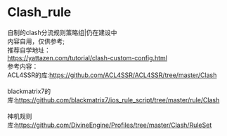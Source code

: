 # Clash_rule
自制的clash分流规则策略组|仍在建设中</br>
内容自用，仅供参考;</br>
推荐自学地址：</br>
https://yattazen.com/tutorial/clash-custom-config.html</br>
参考内容：</br>
ACL4SSR的库:https://github.com/ACL4SSR/ACL4SSR/tree/master/Clash</br>
</br>
blackmatrix7的库:https://github.com/blackmatrix7/ios_rule_script/tree/master/rule/Clash</br>
</br>
神机规则库:https://github.com/DivineEngine/Profiles/tree/master/Clash/RuleSet</br>
